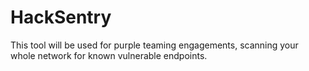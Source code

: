 # HackSentry
This tool will be used for purple teaming engagements, scanning your whole network for known vulnerable endpoints.
